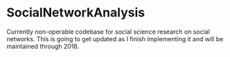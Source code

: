 # SocialNetworkAnalysis
Currently non-operable codebase for social science research on social networks. This is going to get updated as I finish implementing it and will be maintained through 2016.
